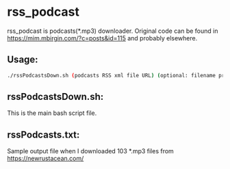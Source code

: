 # rss_podcast

rss_podcast is podcasts(*.mp3) downloader. Original code can be found in https://mim.mbirgin.com/?c=posts&id=115 and probably elsewhere.

## Usage:

```bash
./rssPodcastsDown.sh (podcasts RSS xml file URL) (optional: filename prefix) | tee rssPodcasts.txt
```

## rssPodcastsDown.sh:
This is the main bash script file.

## rssPodcasts.txt:
Sample output file when I downloaded 103 *.mp3 files from https://newrustacean.com/

